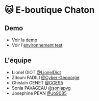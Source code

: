 # 🐱 E-boutique Chaton

## Demo

- Voir la [demo](https://projet-chaton.herokuapp.com)
- Voir l'[environnement test](https://projet-chaton-staging.herokuapp.com)

## L'équipe

- Lionel DIOT [@LionelDiot](https://www.github.com/LionelDiot)
- Zitouni FADILI [@Cyber-Geooorge](https://www.github.com/Cyber-Geooorge)
- Ghislain GENET [@GGE95](https://www.github.com/GGE95)
- Sonia PAVAGEAU [@soniapvg](https://www.github.com/soniapvg)
- Josephine PEAN [@Jo9085](https://www.github.com/Jo9085)